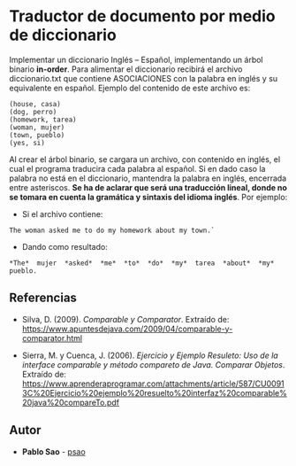 # Traductor de documento por medio de diccionario
Implementar un diccionario Inglés – Español, implementando un árbol binario **in-order**. Para alimentar el diccionario recibirá el archivo diccionario.txt que contiene ASOCIACIONES con la palabra en inglés y su equivalente en español. Ejemplo del contenido de este archivo es: 

```
(house, casa) 
(dog, perro) 
(homework, tarea) 
(woman, mujer) 
(town, pueblo) 
(yes, si) 
```
Al crear el árbol binario, se cargara un archivo, con contenido en inglés, el cual el programa traducira cada palabra al español. Si en dado caso la palabra no está en el diccionario, mantendra la palabra en inglés, encerrada entre asteriscos. **Se ha de aclarar que será una traducción lineal, donde no se tomara en cuenta la gramática y sintaxis del idioma inglés**. Por ejemplo:

* Si el archivo contiene:
```
The woman asked me to do my homework about my town.`
```

* Dando como resultado:
```
*The*  mujer  *asked*  *me*  *to*  *do*  *my*  tarea  *about*  *my*  pueblo. 
```


## Referencias

* Silva, D. (2009). _Comparable y Comparator_. Extraído de: https://www.apuntesdejava.com/2009/04/comparable-y-comparator.html

* Sierra, M. y Cuenca, J. (2006). _Ejercicio y Ejemplo Resuleto: Uso de la interface comparable y método compareto de Java. Comparar Objetos_. Extraído de: https://www.aprenderaprogramar.com/attachments/article/587/CU00913C%20Ejercicio%20ejemplo%20resuelto%20interfaz%20comparable%20java%20compareTo.pdf

## Autor

* **Pablo Sao** - [psao](https://github.com/psao)
